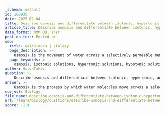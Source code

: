 ```yaml
---
_schema: default
id: 168935
date: 2025-02-04
title: Describe osmosis and differentiate between isotonic, hypertonic, and hypotonic solutions.
article_title: Describe osmosis and differentiate between isotonic, hypertonic, and hypotonic solutions.
date_format: MMM DD, YYYY
post_on_text: Posted on
seo:
  title: QuickTakes | Biology
  page_description: >-
    Osmosis is the movement of water across a selectively permeable membrane in response to solute concentration differences. It is influenced by tonicities: isotonic, hypertonic, and hypotonic solutions, which affect cellular shape and function.
  page_keywords: >-
    osmosis, isotonic solutions, hypertonic solutions, hypotonic solutions, water movement, solute concentration, osmolarity, cellular homeostasis, tonicity, cell shrinkage, cell swelling, biological examples, plant cells, freshwater protists, marine invertebrates
author: QuickTakes
question: >-
    Describe osmosis and differentiate between isotonic, hypertonic, and hypotonic solutions.
answer: >-
    Osmosis is the process by which water molecules move across a selectively permeable membrane from an area of lower solute concentration to an area of higher solute concentration. This movement occurs in response to differences in osmolarity, which is the total solute concentration of a solution. Osmosis is crucial for maintaining cellular homeostasis and is influenced by the tonicity of the surrounding solutions.\n\n### Tonicity and Its Types\n\nTonicity refers to the relative concentration of solutes in a solution compared to another solution, typically in relation to a cell. There are three primary types of tonicity:\n\n1. **Isotonic Solutions**:\n   - An isotonic solution has an equal solute concentration compared to the cytosol (the fluid inside the cell).\n   - In this scenario, there is no net movement of water into or out of the cell, meaning that water enters and exits at the same rate.\n   - This equilibrium helps maintain cell shape and function without causing swelling or shrinking.\n\n2. **Hypertonic Solutions**:\n   - A hypertonic solution has a higher solute concentration compared to the cytosol.\n   - In this case, water moves out of the cell to the area of higher solute concentration, leading to cell shrinkage or crenation.\n   - This can be detrimental to cells, as excessive water loss can disrupt cellular functions.\n\n3. **Hypotonic Solutions**:\n   - A hypotonic solution has a lower solute concentration compared to the cytosol.\n   - Here, water moves into the cell, causing it to swell and potentially burst (lyse) if the influx of water is excessive.\n   - This is particularly relevant for cells that lack a rigid cell wall, such as animal cells.\n\n### Biological Examples of Osmosis\n\n- **Plant Cells**: When placed in a hypotonic solution, plant cells absorb water, leading to increased turgor pressure, which helps maintain their structure. Conversely, in a hypertonic solution, plant cells lose water, resulting in wilting.\n- **Freshwater Protists**: Organisms like paramecia use contractile vacuoles to expel excess water that enters their cells due to the hypotonic environment they inhabit.\n- **Marine Invertebrates**: These organisms often have internal salt concentrations that match their environment, allowing them to maintain osmotic balance without significant water loss or gain.\n\nIn summary, osmosis is a vital process that regulates water movement in cells, influenced by the tonicity of the surrounding solutions. Understanding these concepts is essential for comprehending how cells interact with their environment and maintain homeostasis.
subject: Biology
file_name: describe-osmosis-and-differentiate-between-isotonic-hypertonic-and-hypotonic-solutions.md
url: /learn/biology/questions/describe-osmosis-and-differentiate-between-isotonic-hypertonic-and-hypotonic-solutions
score: -1.0
---
```


&nbsp;